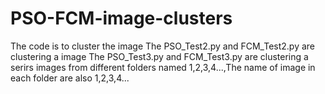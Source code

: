 # PSO-FCM-image-clusters
The code is to cluster the image
The PSO_Test2.py and FCM_Test2.py are clustering a image
The PSO_Test3.py and FCM_Test3.py are clustering a serirs images from different folders named 1,2,3,4...,The name of image in each folder 
are also 1,2,3,4...

